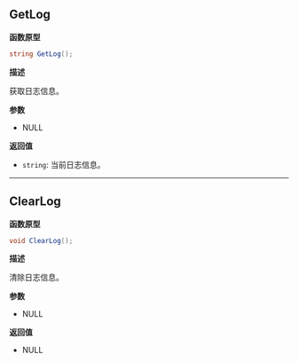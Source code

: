 ## GetLog

**函数原型**

```csharp
string GetLog();
```

**描述**

获取日志信息。

**参数**

- NULL

**返回值**

- `string`: 当前日志信息。

------

## ClearLog

**函数原型**

```csharp
void ClearLog();
```

**描述**

清除日志信息。

**参数**

- NULL

**返回值**

- NULL
